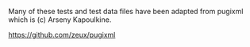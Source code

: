 Many of these tests and test data files have been adapted from pugixml which is (c) Arseny Kapoulkine.

<https://github.com/zeux/pugixml>

